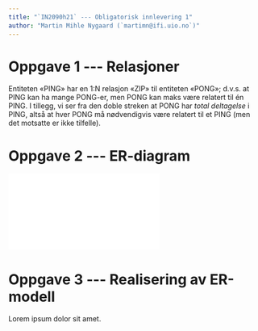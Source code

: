 ```yaml
---
title: "`IN2090h21` --- Obligatorisk innlevering 1"
author: "Martin Mihle Nygaard (`martimn@ifi.uio.no`)"
---
```


# Oppgave 1 --- Relasjoner

Entiteten «PING» har en 1:N relasjon «ZIP» til entiteten «PONG»; d.v.s. at PING
kan ha mange PONG-er, men PONG kan maks være relatert til én PING. I tillegg,
vi ser fra den doble streken at PONG har _total deltagelse_ i PING, altså at
hver PONG må nødvendigvis være relatert til et PING (men det motsatte er ikke
tilfelle).

# Oppgave 2 --- ER-diagram

![ER-diagram over _bøker_, _kapitler_, _forfattere_ og _forlag_.](oppgave2.pdf)

# Oppgave 3 --- Realisering av ER-modell

Lorem ipsum dolor sit amet.
